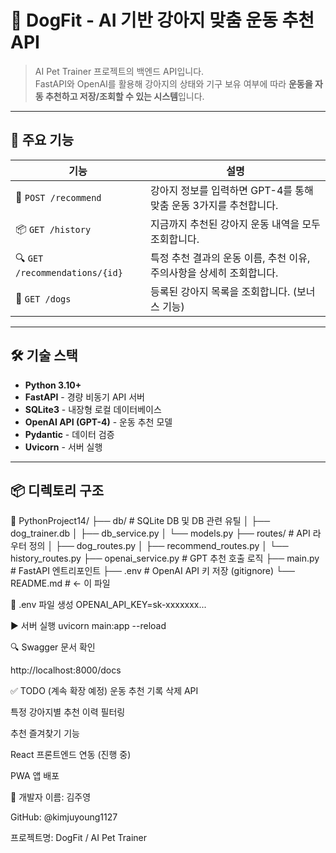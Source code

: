 # 🐶 DogFit - AI 기반 강아지 맞춤 운동 추천 API

> AI Pet Trainer 프로젝트의 백엔드 API입니다.  
> FastAPI와 OpenAI를 활용해 강아지의 상태와 기구 보유 여부에 따라 **운동을 자동 추천하고 저장/조회할 수 있는 시스템**입니다.

---

## 🚀 주요 기능

| 기능 | 설명 |
|------|------|
| 🧠 `POST /recommend` | 강아지 정보를 입력하면 GPT-4를 통해 맞춤 운동 3가지를 추천합니다. |
| 📦 `GET /history` | 지금까지 추천된 강아지 운동 내역을 모두 조회합니다. |
| 🔍 `GET /recommendations/{id}` | 특정 추천 결과의 운동 이름, 추천 이유, 주의사항을 상세히 조회합니다. |
| 🐾 `GET /dogs` | 등록된 강아지 목록을 조회합니다. (보너스 기능) |

---

## 🛠 기술 스택

- **Python 3.10+**
- **FastAPI** - 경량 비동기 API 서버
- **SQLite3** - 내장형 로컬 데이터베이스
- **OpenAI API (GPT-4)** - 운동 추천 모델
- **Pydantic** - 데이터 검증
- **Uvicorn** - 서버 실행

---

## 📦 디렉토리 구조

📁 PythonProject14/ ├── db/ # SQLite DB 및 DB 관련 유틸 │ ├── dog_trainer.db │ ├── db_service.py │ └── models.py ├── routes/ # API 라우터 정의 │ ├── dog_routes.py │ ├── recommend_routes.py │ └── history_routes.py ├── openai_service.py # GPT 추천 호출 로직 ├── main.py # FastAPI 엔트리포인트 ├── .env # OpenAI API 키 저장 (gitignore) └── README.md # ← 이 파일


🔑 .env 파일 생성
OPENAI_API_KEY=sk-xxxxxxx...


▶️ 서버 실행
uvicorn main:app --reload

🔍 Swagger 문서 확인

http://localhost:8000/docs

✅ TODO (계속 확장 예정)
 운동 추천 기록 삭제 API

 특정 강아지별 추천 이력 필터링

 추천 즐겨찾기 기능

 React 프론트엔드 연동 (진행 중)

 PWA 앱 배포

👤 개발자
이름: 김주영

GitHub: @kimjuyoung1127

프로젝트명: DogFit / AI Pet Trainer



